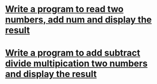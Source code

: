 # [**Write a program to read two numbers, add num and display the result**](/1/README.md)<br> 

# [**Write a program to add subtract divide multipication two numbers and display the result**](/2/README.md)<br>